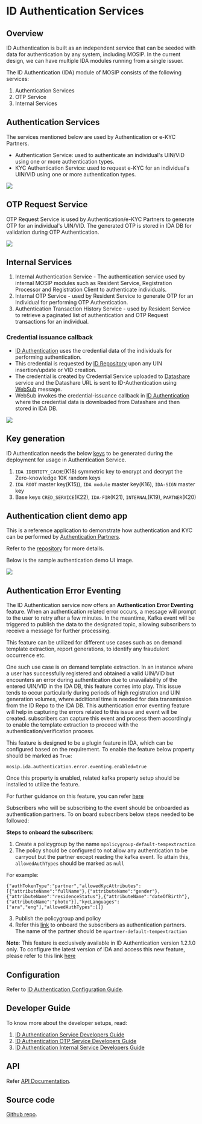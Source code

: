 # ID Authentication Services

## Overview

ID Authentication is built as an independent service that can be seeded with data for authentication by any system, including MOSIP. In the current design, we can have multiple IDA modules running from a single issuer.

The ID Authentication (IDA) module of MOSIP consists of the following services:

1. Authentication Services
2. OTP Service
3. Internal Services

## Authentication Services

The services mentioned below are used by Authentication or e-KYC Partners.

* Authentication Service: used to authenticate an individual's UIN/VID using one or more authentication types.
* KYC Authentication Service: used to request e-KYC for an individual's UIN/VID using one or more authentication types.

![](../../.gitbook/assets/authentication-flow.png)

## OTP Request Service

OTP Request Service is used by Authentication/e-KYC Partners to generate OTP for an individual's UIN/VID. The generated OTP is stored in IDA DB for validation during OTP Authentication.

![](../../.gitbook/assets/otp-request-flow.png)

## Internal Services

1. Internal Authentication Service - The authentication service used by internal MOSIP modules such as Resident Service, Registration Processor and Registration Client to authenticate individuals.
2. Internal OTP Service - used by Resident Service to generate OTP for an Individual for performing OTP Authentication.
3. Authentication Transaction History Service - used by Resident Service to retrieve a paginated list of authentication and OTP Request transactions for an individual.

### Credential issuance callback

* [ID Authentication](../../id-authentication.md) uses the credential data of the individuals for performing authentication.
* This credential is requested by [ID Repository](../id-repository/) upon any UIN insertion/update or VID creation.
* The credential is created by Credential Service uploaded to [Datashare](../datashare.md) service and the Datashare URL is sent to ID-Authentication using [WebSub](../websub/) message.
* WebSub invokes the credential-issuance callback in [ID Authentication](../../id-authentication.md) where the credential data is downloaded from Datashare and then stored in IDA DB.

![](../../.gitbook/assets/ida-credential-flow.png)

## Key generation

ID Authentication needs the below [keys](../keymanager/keys.md) to be generated during the deployment for usage in Authentication Service.

1. `IDA IDENTITY_CACHE`(K18) symmetric key to encrypt and decrypt the Zero-knowledge 10K random keys
2. `IDA ROOT` master key(K15)), `IDA module` master key(K16), `IDA-SIGN` master key
3. Base keys `CRED_SERVICE`(K22), `IDA-FIR`(K21), `INTERNAL`(K19), `PARTNER`(K20)

## Authentication client demo app

This is a reference application to demonstrate how authentication and KYC can be performed by [Authentication Partners](../../partners.md#partner-types).

Refer to the [repository](https://github.com/mosip/authentication-demo-ui/tree/release-1.2.0) for more details.

Below is the sample authentication demo UI image.

![](../../.gitbook/assets/sample-auth-demo-ui.png)

## Authentication Error Eventing

The ID Authentication service now offers an **Authentication Error Eventing** feature. When an authentication related error occurs, a message will prompt to the user to retry after a few minutes. In the meantime, Kafka event will be triggered to publish the data to the designated topic, allowing subscribers to receive a message for further processing.

This feature can be utilized for different use cases such as on demand template extraction, report generations, to identify any fraudulent occurrence etc.

One such use case is on demand template extraction. In an instance where a user has successfully registered and obtained a valid UIN/VID but encounters an error during authentication due to unavailability of the entered UIN/VID in the IDA DB, this feature comes into play. This issue tends to occur particularly during periods of high registration and UIN generation volumes, where additional time is needed for data transmission from the ID Repo to the IDA DB. This authentication error eventing feature will help in capturing the errors related to this issue and event will be created. subscribers can capture this event and process them accordingly to enable the template extraction to proceed with the authentication/verification process.

This feature is designed to be a plugin feature in IDA, which can be configured based on the requirement. To enable the feature below property should be marked as `True`:

`mosip.ida.authentication.error.eventing.enabled=true`

Once this property is enabled, related kafka property setup should be installed to utilize the feature.

For further guidance on this feature, you can refer [here](https://github.com/mosip/id-authentication/blob/release-1.2.1.x/docs/authentication\_error\_eventing.md)

Subscribers who will be subscribing to the event should be onboarded as authentication partners. To on board subscribers below steps needed to be followed:

**Steps to onboard the subscribers**:

1. Create a policygroup by the name `mpolicygroup-default-tempextraction`
2. The policy should be configured to not allow any authentication to be carryout but the partner except reading the kafka event. To attain this, `allowedAuthTypes` should be marked as `null`

For example:

`{"authTokenType":"partner","allowedKycAttributes":[{"attributeName":"fullName"},{"attributeName":"gender"}, {"attributeName":"residenceStatus"},{"attributeName":"dateOfBirth"},{"attributeName":"photo"}],"kycLanguages":["ara","eng"],"allowedAuthTypes":[]}`

3. Publish the policygroup and policy
4. Refer this [link](https://docs.mosip.io/1.2.0/partners#authentication-partner-ap) to onboard the subscribers as authentication partners. The name of the partner should be `mpartner-default-tempextraction`

**Note**: This feature is exclusively available in ID Authentication version 1.2.1.0 only. To configure the latest version of IDA and access this new feature, please refer to this link [here](https://github.com/mosip/id-authentication/blob/release-1.2.1.x/docs/authentication\_error\_eventing.md)

## Configuration

Refer to [ID Authentication Configuration Guide](https://github.com/mosip/id-authentication/blob/release-1.2.0/docs/configuration.md).

## Developer Guide

To know more about the developer setups, read:

1. [ID Authentication Service Developers Guide](https://docs.mosip.io/1.2.0/modules/id-authentication-services/id-authentication-service-developer-guide)
2. [ID Authentication OTP Service Developers Guide](https://docs.mosip.io/1.2.0/modules/id-authentication-services/id-authentication-otp-service-developer-guide)
3. [ID Authentication Internal Service Developers Guide](https://docs.mosip.io/1.2.0/modules/id-authentication-services/id-authentication-internal-service-developer-guide)

## API

Refer [API Documentation](https://mosip.github.io/documentation/1.2.0/1.2.0.html).

## Source code

[Github repo](https://github.com/mosip/id-authentication/tree/release-1.2.0).
